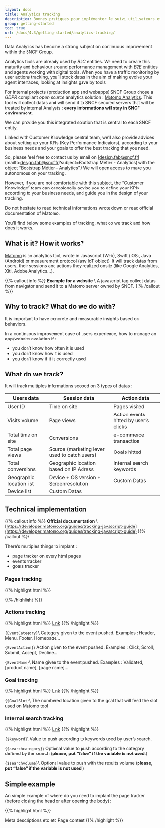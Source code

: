 ```yaml
---
layout: docs
title: Analytics tracking
description: Bonnes pratiques pour implémenter le suivi utilisateurs et le tracking d'évènements, ou utilisateurs.
group: getting-started
toc: true
url: /docs/4.3/getting-started/analytics-tracking/
---
```


Data Analytics has become a strong subject on continuous improvement within the SNCF Group.

Analytics tools are already used by _B2C_ entities.
We need to create this maturity and behaviour around performance management with _B2E_ entities and agents working with digital tools.
When you have a traffic monitoring by user actions tracking, you’ll stock datas in the aim of making evolve your agent interfaces, looking at insights gave by tools

For internal projects (production app and webapps) SNCF Group chose a _GDPR_ compliant _open source_ analytics solution : [Matomo Analytics](https://matomo.org/).
This tool will collect datas and will send it to SNCF secured servers that will be treated by internal Analysts : **every informations will stay in SNCF environment**.

We can provide you this integrated solution that is central to each SNCF entity.

Linked with Customer Knowledge central team, we’ll also provide advices about setting up your KPIs (Key Performance Indicators), according to your business needs and your goals to offer the best tracking that you need.

So, please feel free to contact us by email on [design.fab@sncf.fr](mailto:design.fab@sncf.fr?subject=Bootstrap Métier - Analytics) with the object “Bootstrap Métier – Analytics”.\\
We will open access to make you autonomous on your tracking.

However, if you are not comfortable with this subject, the “Customer Knowledge” team can occasionally advise you to define your KPIs according to your business needs, and guide you in the design of your tracking.

Do not hesitate to read technical informations wrote down or read official documentation of Matomo.

You’ll find below some examples of tracking, what do we track and how does it works.

## What is it? How it works?

[Matomo](https://matomo.org/) is an analytics tool, wrote in Javascript (Web), Swift (iOS), Java (Android) or measurement protocol (any IoT object).
It will track datas from users, their sessions and actions they realized onsite (like Google Analytics, Xiti, Adobe Analytics…).

{{% callout info %}}
**Example for a website** \\
A javascript tag collect datas from navigator and send it to a Matomo server owned by SNCF.
{{% /callout %}}

## Why to track? What do we do with?

It is important to have concrete and measurable insights based on behaviors.

In a continuous improvement case of users experience, how to manage an app/website evolution if :

- you don’t know how often it is used
- you don’t know how it is used
- you don’t know if it is correctly used

## What do we track?

It will track multiples informations scoped on 3 types of datas :

| Users data               | Session data                                 | Action data                           |
|--------------------------|----------------------------------------------|---------------------------------------|
| User ID                  | Time on site                                 | Pages visited                         |
| Visits volume            | Page views                                   | Action events hitted by user’s clicks |
| Total time on site       | Conversions                                  | e-commerce transaction                |
| Total page views         | Source (marketing lever used to catch users) | Goals hitted                          |
| Total conversions        | Geographic location based on IP Adress       | Internal search keywords              |
| Geographic location list | Device + OS version + Screenresolution       | Custom Datas                          |
| Device list              | Custom Datas                                 |                                       |

## Technical implementation

{{% callout info %}}
**Official documentation** \\
[https://developer.matomo.org/guides/tracking-javascript-guide](https://developer.matomo.org/guides/tracking-javascript-guide)
{{% /callout %}}


There’s multiples things to implant :

- page tracker on every html pages
- events tracker
- goals tracker

### Pages tracking

{{% highlight html %}}
<!-- Matomo -->
<script type="text/javascript">
  var _paq = window._paq || [];

  _paq.push(['trackPageView']);
  _paq.push(['enableLinkTracking']);
  (function() {
    var u="//{$PIWIK_URL}/";
    _paq.push(['setTrackerUrl', u+'piwik.php']);
    _paq.push(['setSiteId', {$IDSITE}]);
    var d=document, g=d.createElement('script'), s=d.getElementsByTagName('script')[0];
    g.type='text/javascript'; g.async=true; g.defer=true; g.src=u+'piwik.js'; s.parentNode.insertBefore(g,s);
  })();
</script>
<!-- End Matomo Code -->
{{% /highlight %}}

### Actions tracking

{{% highlight html %}}
<a href="#" onclick="_paq.push(['trackEvent', {EventCategory}', '{EventAction}', '{EventName}']);">Link</a>
{{% /highlight %}}

`{EventCategory}`\\
Category given to the event pushed. Examples : Header, Menu, Footer, Homepage...

`{EventAction}`\\
Action given to the event pushed. Examples : Click, Scroll, Submit, Accept, Decline...

`{EventName}`\\
Name given to the event pushed. Examples : Validated, [product name], [page name]...

### Goal tracking

{{% highlight html %}}
<a href="#" onclick="_paq.push(['trackGoal', {$GoalSlot}])>">Link</a>
{{% /highlight %}}

`{$GoalSlot}`\\
The numbered location given to the goal that will feed the slot used on Matomo tool

### Internal search tracking

{{% highlight html %}}
<a href="_paq.push(['trackSiteSearch','{$keyword}','{$searchcategory}', {$searchvolume}]);">Link</a>
{{% /highlight %}}

`{$keyword}`\\
Value to push according to keywords used by user’s search.

`{$searchcategory}`\\
Optional value to push according to the category defined by the search (**please, put “false” if the variable is not used**.)

`{$searchvolume}`\\
Optional value to push with the results volume (**please, put “false” if the variable is not used**.)

## Simple example
An simple example of where do you need to implant the page tracker (before closing the head or after opening the body) :

{{% highlight html %}}
<!DOCTYPE html>
<html>
  <head>
    <title>
      Coucou
    </title>
    Meta descriptions etc etc
    <script> Matomo tracking script to put here ! </script>
  </head>
  <body>
    <script> or here :) </script>
    Page content
  </body>
</html>
{{% /highlight %}}
